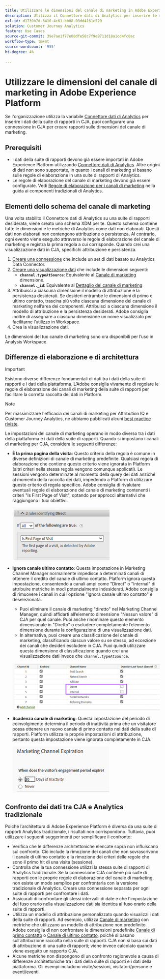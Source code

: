 ```yaml
---
title: Utilizzare le dimensioni del canale di marketing in Adobe Experience Platform
description: Utilizza il Connettore dati di Analytics per inserire le regole di elaborazione del canale di marketing in Adobe Experience Platform.
exl-id: d1739b7d-3410-4c61-bb08-03dd4161c529
solution: Customer Journey Analytics
feature: Use Cases
source-git-commit: 39e7ae1f77e00dfe58c7f9e9711d18a1cd4fc0ac
workflow-type: tm+mt
source-wordcount: '955'
ht-degree: 4%

---
```


# Utilizzare le dimensioni del canale di marketing in Adobe Experience Platform

Se l&#39;organizzazione utilizza la variabile [Connettore dati di Analytics](https://experienceleague.adobe.com/docs/experience-platform/sources/connectors/adobe-applications/analytics.html?lang=it) per inserire i dati della suite di rapporti in CJA, puoi configurare una connessione in CJA per creare rapporti sulle dimensioni del canale di marketing.

## Prerequisiti

* I dati della suite di rapporti devono già essere importati in Adobe Experience Platform utilizzando [Connettore dati di Analytics](https://experienceleague.adobe.com/docs/experience-platform/sources/connectors/adobe-applications/analytics.html). Altre origini di dati non sono supportate, in quanto i canali di marketing si basano sulle regole di elaborazione in una suite di rapporti di Analytics.
* Le regole di elaborazione del canale di marketing devono già essere configurate. Vedi [Regole di elaborazione per i canali di marketing](https://experienceleague.adobe.com/docs/analytics/components/marketing-channels/c-rules.html?lang=it) nella guida ai componenti tradizionali di Analytics.

## Elementi dello schema del canale di marketing

Una volta stabilito il Connettore dati di Analytics su una suite di rapporti desiderata, viene creato uno schema XDM per te. Questo schema contiene tutte le dimensioni e le metriche di Analytics come dati non elaborati. Questi dati non elaborati non contengono attribuzione o persistenza. Al contrario, ogni evento viene eseguito attraverso le regole di elaborazione del canale di marketing e registra la prima regola a cui corrisponde. Quando crei una visualizzazione dati in CJA, specifichi attribuzione e persistenza.

1. [Creare una connessione](/help/connections/create-connection.md) che include un set di dati basato su Analytics Data Connector.
2. [Creare una visualizzazione dati](/help/data-views/create-dataview.md) che include le dimensioni seguenti:
   * **`channel.typeAtSource`**: Equivalente al [Canale di marketing](https://experienceleague.adobe.com/docs/analytics/components/dimensions/marketing-channel.html) dimensione.
   * **`channel._id`**: Equivalente al [Dettaglio del canale di marketing](https://experienceleague.adobe.com/docs/analytics/components/dimensions/marketing-detail.html)
3. Attribuisci a ciascuna dimensione il modello di attribuzione e la persistenza desiderati. Se desideri entrambe le dimensioni di primo e ultimo contatto, trascina più volte ciascuna dimensione del canale di marketing nell’area dei componenti. Attribuisci a ciascuna dimensione il modello di attribuzione e la persistenza desiderati. Adobe consiglia inoltre di assegnare a ciascuna dimensione un nome visualizzato per facilitarne l’utilizzo in Workspace.
4. Crea la visualizzazione dati.

Le dimensioni del tuo canale di marketing sono ora disponibili per l’uso in Analysis Workspace.

## Differenze di elaborazione e di architettura

>[!IMPORTANT]
>
>Esistono diverse differenze fondamentali di dati tra i dati della suite di rapporti e i dati della piattaforma. L’Adobe consiglia vivamente di regolare le regole di elaborazione dei canali di marketing della suite di rapporti per facilitare la corretta raccolta dei dati in Platform.

>[!NOTE]
>
>Per massimizzare l&#39;efficacia dei canali di marketing per Attribution IQ e Customer Journey Analytics, ne abbiamo pubblicati alcuni [best practice riviste](https://experienceleague.adobe.com/docs/analytics/components/marketing-channels/mchannel-best-practices.html?lang=it).

Le impostazioni del canale di marketing operano in modo diverso tra i dati della piattaforma e i dati della suite di rapporti. Quando si impostano i canali di marketing per CJA, considera le seguenti differenze:

* **È la prima pagina della visita**: Questo criterio della regola è comune in diverse definizioni di canale di marketing predefinite. Qualsiasi regola di elaborazione che contiene questo criterio viene ignorata in Platform (altri criteri nella stessa regola vengono comunque applicati). Le sessioni vengono determinate al momento della query dei dati anziché al momento della raccolta dei dati, impedendo a Platform di utilizzare questo criterio di regola specifico. Adobe consiglia di rivalutare eventuali regole di elaborazione del canale di marketing contenenti i criteri &quot;Is First Page of Visit&quot;, optando per approcci alternativi che raggiungono i tuoi obiettivi.

   ![Prima pagina di visita](assets/first-page-of-visit.png)

* **Ignora canale ultimo contatto**: Questa impostazione in Marketing Channel Manager normalmente impedisce a determinati canali di ottenere il credito del canale di ultimo contatto. Platform ignora questa impostazione, consentendo a canali ampi come &quot;Direct&quot; o &quot;Internal&quot; di attribuire metriche in modi potenzialmente indesiderati. Adobe consiglia di rimuovere i canali in cui l’opzione &quot;Ignora canale ultimo contatto&quot; è deselezionata.
   * Puoi eliminare il canale di marketing &quot;diretto&quot; nel Marketing Channel Manager, quindi affidarti all’elemento dimensione &quot;Nessun valore&quot; di CJA per quel canale. Puoi anche rinominare questo elemento dimensionale in &quot;Diretto&quot; o escludere completamente l’elemento dimensione durante la configurazione di una visualizzazione dati.
   * In alternativa, puoi creare una classificazione del canale di marketing, classificando ciascun valore su se stesso, ad eccezione dei canali che desideri escludere in CJA. Puoi quindi utilizzare questa dimensione di classificazione quando crei una visualizzazione dati invece che `channel.typeAtSource`.

   ![Ignora canale ultimo contatto](assets/override-last-touch-channel.png)

* **Scadenza canale di marketing**: Questa impostazione del periodo di coinvolgimento determina il periodo di inattività prima che un visitatore possa ottenere un nuovo canale di primo contatto nei dati della suite di rapporti. Platform utilizza le proprie impostazioni di attribuzione, pertanto questa impostazione viene ignorata completamente in CJA.

   ![Scadenza del canale di marketing](assets/marketing-channel-expiration.png)

## Confronto dei dati tra CJA e Analytics tradizionale

Poiché l’architettura di Adobe Experience Platform è diversa da una suite di rapporti Analytics tradizionale, i risultati non corrispondono. Tuttavia, puoi utilizzare i seguenti suggerimenti per semplificare il confronto:

* Verifica che le differenze architettoniche elencate sopra non influiscano sul confronto. Ciò include la rimozione dei canali che non sovrascrivono il canale di ultimo contatto e la rimozione dei criteri delle regole che sono il primo hit di una visita (sessione).
* Controlla che la tua connessione utilizzi la stessa suite di rapporti di Analytics tradizionale. Se la connessione CJA contiene più suite di rapporti con le proprie regole di elaborazione del canale di marketing, non esiste un modo semplice per confrontarla con la versione tradizionale di Analytics. Creare una connessione separata per ogni suite di rapporti per confrontare i dati.
* Assicurati di confrontare gli stessi intervalli di date e che l&#39;impostazione del fuso orario nella visualizzazione dati sia identica al fuso orario della suite di rapporti.
* Utilizza un modello di attribuzione personalizzato quando visualizzi i dati della suite di rapporti. Ad esempio, utilizza [Canale di marketing](https://experienceleague.adobe.com/docs/analytics/components/dimensions/marketing-channel.html) con metriche che utilizzano un modello di attribuzione non predefinito. Adobe consiglia di non confrontare le dimensioni predefinite [Canale di primo contatto](https://experienceleague.adobe.com/docs/analytics/components/dimensions/first-touch-channel.html) o [Canale di ultimo contatto](https://experienceleague.adobe.com/docs/analytics/components/dimensions/last-touch-channel.html), poiché si basano sull’attribuzione raccolta nella suite di rapporti. CJA non si basa sui dati di attribuzione di una suite di rapporti; viene invece calcolato quando viene eseguito un rapporto CJA.
* Alcune metriche non dispongono di un confronto ragionevole a causa di differenze architettoniche tra i dati della suite di rapporti e i dati della piattaforma. Gli esempi includono visite/sessioni, visitatori/persone e eventi/eventi.

